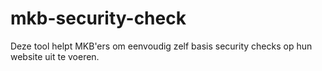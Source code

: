 # mkb-security-check
Deze tool helpt MKB'ers om eenvoudig zelf basis security checks op hun website uit te voeren.
